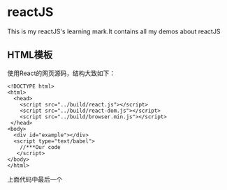 # reactJS
This is my reactJS's learning mark.It contains all my demos about reactJS
## HTML模板
  使用React的网页源码，结构大致如下：
  ```
  <!DOCTYPE html>
  <html>
    <head>
      <script src="../build/react.js"></script>
      <script src="../build/react-dom.js"></script>
      <script src="../build/browser.min.js"></script>
   </head>
  <body>
    <div id="example"></div>
    <script type="text/babel">
      //***Our code 
     </script>
  </body>
  </html>
```
  上面代码中最后一个<script>标签的type 属性为text/babel.这是因为React独有的JSX语法，跟JavaScript不兼容。<br>
  其次，上面代码一共用了三个库，react.js react-dom.js和Browser.js。他们首先被加载。其中react.js是react的核心库。react-dom.js是提供与DOM相关的功能。Browser.js是将JSX语法转换为JavaScript语法。实际上线的时候，通过 $ babel src --out--dir build来讲src子目录中的js文件进行语法转换，转码后的文件全部放在build子目录。
  
## Index
[1  Render JSX ](跳转网址)<br>
[2  Use JavaScript in JSX ](https://github.com/Cutepingping/reactJS/blob/master/primary/index01.html)<br>
[3  Use array in JSX](https://github.com/Cutepingping/reactJS/blob/master/primary/index02.html)<br>
[4  Define a component](https://github.com/Cutepingping/reactJS/blob/master/primary/index03.html)<br>
[5  this.props.children](https://github.com/Cutepingping/reactJS/blob/master/primary/index04.html)<br>
[6  PropTypes](https://github.com/Cutepingping/reactJS/blob/master/primary/index05.html)<br>
[7  Finding a DOM node](跳转网址)<br>
[8  this.state](跳转网址)<br>
[9  Form](跳转网址)<br>
[10 Component Lifecycle](跳转网址)<br>
[11 Ajax ](跳转网址)<br>
[12 Display value from a Promise](跳转网址)<br>
[13 Server-side rendering](跳转网址)<br>
 <hr/>
 
## ReactDOM.render()
  ReactDOM.render()是React的最基本方法，用于将模板转为html语言，并插入指定的DOM节点</br>
  
  ```
  ReactDOM.render(
    <h1>Hello, world!</h1>,
    document.getElementById('example')
  );
  ```
  ## JSX语法
  HTML 语言直接写在 JavaScript 语言之中，不加任何引号，这就是 JSX 的语法，它允许 HTML 与 JavaScript 的混写
  ```
  var names = ['Alice', 'Emily', 'Kate'];

  ReactDOM.render(
    <div>
    {
      names.map(function (name) {
        return <div>Hello, {name}!</div>
      })
    }
    </div>,
    document.getElementById('example')
  );
  ```
  上面代码体现了 JSX 的基本语法规则：遇到 HTML 标签（以 < 开头），就用 HTML 规则解析；遇到代码块（以 { 开头），就用 JavaScript 规则解析。
  
  JSX 允许直接在模板插入 JavaScript 变量。如果这个变量是一个数组，则会展开这个数组的所有成员
  ```
  var arr = [
  <h1>Hello world!</h1>,
  <h2>React is awesome</h2>,
  ];
  ReactDOM.render(
    <div>{arr}</div>,
    document.getElementById('example')
  );
  ```
   ## 组件
   React 允许将代码封装成组件（component），然后像插入普通 HTML 标签一样，在网页中插入这个组件。React.createClass 方法就用于生成一个组件类
   
   ```
   var HelloMessage = React.createClass({
    render: function() {
      return <h1>Hello {this.props.name}</h1>;
     }
  });

  ReactDOM.render(
    <HelloMessage name="John" />,
    document.getElementById('example')
  );
```
  上面代码中，变量 HelloMessage 就是一个组件类。模板插入 <HelloMessage /> 时，会自动生成 HelloMessage 的一个实例（下文的"组件"都指组件类的实例）。所有组件类都必须有自己的 render 方法，用于输出组件。

  注意，组件类的第一个字母必须大写，否则会报错，比如HelloMessage不能写成helloMessage。另外，组件类只能包含一个顶层标签，否则也会报错。
  
  ```
  var HelloMessage = React.createClass({
    render: function() {
      return <h1>
        Hello {this.props.name}
      </h1><p>
        some text
      </p>;
    }
  });
```
上面代码会报错，因为HelloMessage组件包含了两个顶层标签：h1和p。

  组件的用法与原生的 HTML 标签完全一致，可以任意加入属性，比如 <HelloMessage name="John"> ，就是 HelloMessage 组件加入一个 name 属性，值为 John。组件的属性可以在组件类的 this.props 对象上获取，比如 name 属性就可以通过 this.props.name 读取。
  
  添加组件属性，有一个地方需要注意，就是 class 属性需要写成 className ，for 属性需要写成 htmlFor ，这是因为 class 和 for 是 JavaScript 的保留字

## this.props.children
this.props 对象的属性与组件的属性一一对应，但是有一个例外，就是 this.props.children 属性。它表示组件的所有子节点

```
var NotesList = React.createClass({
  render: function() {
    return (
      <ol>
      {
        React.Children.map(this.props.children, function (child) {
          return <li>{child}</li>;
        })
      }
      </ol>
    );
  }
});

ReactDOM.render(
  <NotesList>
    <span>hello</span>
    <span>world</span>
  </NotesList>,
  document.body
);
```
上面代码的 NoteList 组件有两个 span 子节点，它们都可以通过 this.props.children 读取.

这里需要注意， this.props.children 的值有三种可能：如果当前组件没有子节点，它就是 undefined ;如果有一个子节点，数据类型是 object ；如果有多个子节点，数据类型就是 array 。所以，处理 this.props.children 的时候要小心。

React 提供一个工具方法 React.Children 来处理 this.props.children 。我们可以用 React.Children.map 来遍历子节点，而不用担心 this.props.children 的数据类型是 undefined 还是 object。更多的 React.Children 的方法.

## PropTypes
组件的属性可以接受任意值，字符串、对象、函数等等都可以。有时，我们需要一种机制，验证别人使用组件时，提供的参数是否符合要求。

组件类的PropTypes属性，就是用来验证组件实例的属性是否符合要求
```
var MyTitle = React.createClass({
  propTypes: {
    title: React.PropTypes.string.isRequired,
  },

  render: function() {
     return <h1> {this.props.title} </h1>;
   }
});
```
上面的Mytitle组件有一个title属性。PropTypes 告诉 React，这个 title 属性是必须的，而且它的值必须是字符串。现在，我们设置 title 属性的值是一个数值。

```
var data = 123;

ReactDOM.render(
  <MyTitle title={data} />,
  document.body
);
```
这样一来，title属性就通不过验证了。控制台会显示一行错误信息。
 
 ```
 Warning: Failed propType: Invalid prop `title` of type `number` supplied to `MyTitle`, expected `string`.
 ```

 此外，getDefaultProps 方法可以用来设置组件属性的默认值。
 ```
 var MyTitle = React.createClass({
  getDefaultProps : function () {
    return {
      title : 'Hello World'
    };
  },

  render: function() {
     return <h1> {this.props.title} </h1>;
   }
});

ReactDOM.render(
  <MyTitle />,
  document.body
);
```
## 获取真实的DOM节点
  组件并不是真实的DOM节点，而是存在于内存之中的一种数据结构，叫做虚拟DOM。只有当它插入文档以后，才会变成真实的DOM。根据React的实际，所有的DOM变动，都会现在虚拟DOM发生，然后在将实际发生变动的部分，坟茔在真实DOM上，这种算法叫做[DOM diff](https://calendar.perfplanet.com/2013/diff/)。可以极大提高网页的性能表现.
  
``` 
var MyComponent =React.createClass({
  handleClick: function(){
    this.refs.mTextInput.focus();
  },
  render: function(){
    return (
      <div>
        <input type ="text" ref="myTextInput" />
        <input type = "button" value="Focus the text input" onclick={this.handleClick} />
      </div>
    );
  }
 });
  RenderDOM.render(
    <MyComponent />,
    document.getElementById('example')
  );
 ```
 上面代码中，组件MyComponent的子节点有一个文本输入框，用于获取用户的输入。这时就必须获取真实的DOM节点，虚拟DOM是拿不到用户输入的。为了做到这一点，文本输入框必须有一个ref属性。然后this.refs.[refName]就会返回这个真实的DOM节点。
  需要注意的是，由于this.refs.[refName]属性获取的是DOM，所以必须等到虚拟DOM插入文档以后，才能使用这个属性，否则会报错。上面代码中，通过为组件指定Click事件的回调函数，确保了只有等到真实DOM发生Click事件以后，才能读取this.refs.[refName]属性。
  
## this.state
组件免不了要与用户互动，React的一大创新，就是将组件看成是一个状态机，一开始有一个初始状态，然后用户互动，导致状态变化，从而触发重新渲染UI
```
var LikeButton = React.createClass({
  getInitialState : function(){
    return {like: false};
  },
  handleClick: function(event){
    this.setState({liked: !this.state.liked});
  },
  render: function(){
    var text = this.state.liked ? 'like' : 'haven\'t liked';
    return (
      <p onClick={this.handleClick}>
        You {text} this.Click to toggle.
      </p>
    );
  }
}）

ReactDOM.render(
  <LikeButton />,
  document.getElementById('example')
);
```
上面代码是一个LikeButton组件，他的setInitialState方法用于定义初始状态，也就是一个对象，这个对象可以通过this.State属性读取。当用户点击组件，导致状态变化，this.setState方法就修改状态值，每次修改以后，自动调用this.render方法，再次渲染组件。
由于this.props和this.state都用于描述组件的特征，可能会产生混淆。一个简单的区分方法是，this.props表示那些一旦定义，就不再改变的特征，而this.state是会随这用户互动而产生变化的特性。
